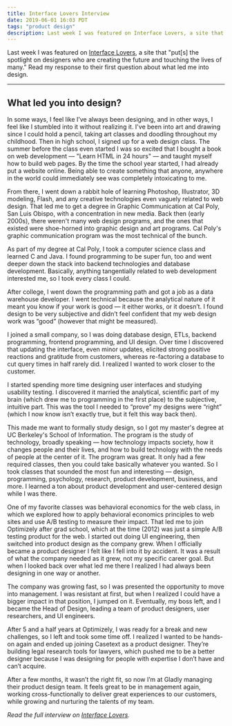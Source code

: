 ```yaml
---
title: Interface Lovers Interview
date: 2019-06-01 16:03 PDT
tags: "product design"
description: Last week I was featured on Interface Lovers, a site that "put[s] the spotlight on designers who are creating the future and touching the lives of many." Read my response to their first question about what led me into design.
---
```


Last week I was featured on [Interface Lovers](https://interfacelovers.com/interviews/jeff-zych), a site that "put[s] the spotlight on designers who are creating the future and touching the lives of many." Read my response to their first question about what led me into design.

---

## What led you into design?

In some ways, I feel like I’ve always been designing, and in other ways, I feel like I stumbled into it without realizing it. I've been into art and drawing since I could hold a pencil, taking art classes and doodling throughout my childhood. Then in high school, I signed up for a web design class. The summer before the class even started I was so excited that I bought a book on web development — "Learn HTML in 24 hours" — and taught myself how to build web pages. By the time the school year started, I had already put a website online. Being able to create something that anyone, anywhere in the world could immediately see was completely intoxicating to me.

From there, I went down a rabbit hole of learning Photoshop, Illustrator, 3D modeling, Flash, and any creative technologies even vaguely related to web design. That led me to get a degree in Graphic Communication at Cal Poly, San Luis Obispo, with a concentration in new media. Back then (early 2000s), there weren't many web design programs, and the ones that existed were shoe-horned into graphic design and art programs. Cal Poly's graphic communication program was the most technical of the bunch.

As part of my degree at Cal Poly, I took a computer science class and learned C and Java. I found programming to be super fun, too and went deeper down the stack into backend technologies and database development. Basically, anything tangentially related to web development interested me, so I took every class I could.

After college, I went down the programming path and got a job as a data warehouse developer. I went technical because the analytical nature of it meant you know if your work is good — it either works, or it doesn’t. I found design to be very subjective and didn’t feel confident that my web design work was “good” (however that might be measured).

I joined a small company, so I was doing database design, ETLs, backend programming, frontend programming, and UI design. Over time I discovered that updating the interface, even minor updates, elicited strong positive reactions and gratitude from customers, whereas re-factoring a database to cut query times in half rarely did. I realized I wanted to work closer to the customer.

I started spending more time designing user interfaces and studying usability testing. I discovered it married the analytical, scientific part of my brain (which drew me to programming in the first place) to the subjective, intuitive part. This was the tool I needed to “prove” my designs were “right” (which I now know isn’t exactly true, but it felt this way back then).

This made me want to formally study design, so I got my master's degree at UC Berkeley's School of Information. The program is the study of technology, broadly speaking — how technology impacts society, how it changes people and their lives, and how to build technology with the needs of people at the center of it. The program was great. It only had a few required classes, then you could take basically whatever you wanted. So I took classes that sounded the most fun and interesting — design, programming, psychology, research, product development, business, and more. I learned a ton about product development and user-centered design while I was there.

One of my favorite classes was behavioral economics for the web class, in which we explored how to apply behavioral economics principles to web sites and use A/B testing to measure their impact. That led me to join Optimizely after grad school, which at the time (2012) was just a simple A/B testing product for the web. I started out doing UI engineering, then switched into product design as the company grew. When I officially became a product designer I felt like I fell into it by accident. It was a result of what the company needed as it grew, not my specific career goal. But when I looked back over what led me there I realized I had always been designing in one way or another.

The company was growing fast, so I was presented the opportunity to move into management. I was resistant at first, but when I realized I could have a bigger impact in that position, I jumped on it. Eventually, my boss left, and I became the Head of Design, leading a team of product designers, user researchers, and UI engineers.

After 5 and a half years at Optimizely, I was ready for a break and new challenges, so I left and took some time off. I realized I wanted to be hands-on again and ended up joining Casetext as a product designer. They’re building legal research tools for lawyers, which pushed me to be a better designer because I was designing for people with expertise I don’t have and can’t acquire.

After a few months, it wasn’t the right fit, so now I’m at Gladly managing their product design team. It feels great to be in management again, working cross-functionally to deliver great experiences to our customers, while growing and nurturing the talents of my team.

_Read the full interview on [Interface Lovers](https://interfacelovers.com/interviews/jeff-zych)._
